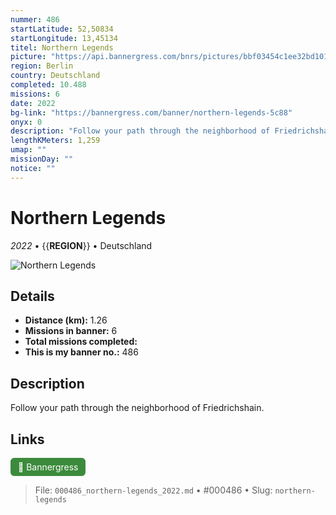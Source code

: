 ```yaml
---
nummer: 486
startLatitude: 52,50834
startLongitude: 13,45134
titel: Northern Legends
picture: "https://api.bannergress.com/bnrs/pictures/bbf03454c1ee32bd101d8b31f92dd5cf"
region: Berlin
country: Deutschland
completed: 10.488
missions: 6
date: 2022
bg-link: "https://bannergress.com/banner/northern-legends-5c88"
onyx: 0
description: "Follow your path through the neighborhood of Friedrichshain."
lengthKMeters: 1,259
umap: ""
missionDay: ""
notice: ""
---
```

# Northern Legends

*2022* • {{__REGION__}} • Deutschland

![Northern Legends](https://api.bannergress.com/bnrs/pictures/bbf03454c1ee32bd101d8b31f92dd5cf)



## Details
- **Distance (km):** 1.26
- **Missions in banner:** 6
- **Total missions completed:** 
- **This is my banner no.:** 486



## Description
Follow your path through the neighborhood of Friedrichshain.



## Links
<a href="https://bannergress.com/banner/northern-legends-5c88" target="_blank" style="display:inline-block;margin-right:8px;padding:6px 12px;background:#3c8b3c;color:#fff;text-decoration:none;border-radius:6px;">🔗 Bannergress</a>



> File: `000486_northern-legends_2022.md` • #000486 • Slug: `northern-legends`
